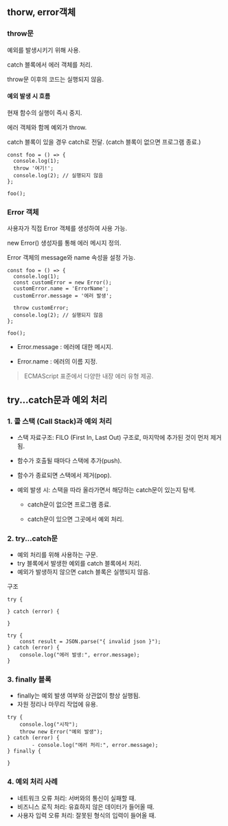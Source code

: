 ## thorw, error객체

### throw문
예외를 발생시키기 위해 사용.

catch 블록에서 에러 객체를 처리.

throw문 이후의 코드는 실행되지 않음.

#### 예외 발생 시 흐름
현재 함수의 실행이 즉시 중지.

에러 객체와 함께 예외가 throw.

catch 블록이 있을 경우 catch로 전달. (catch 블록이 없으면 프로그램 종료.)

```
const foo = () => {
  console.log(1);
  throw '여기!';
  console.log(2); // 실행되지 않음
};

foo();
```

### Error 객체

사용자가 직접 Error 객체를 생성하여 사용 가능.

new Error() 생성자를 통해 에러 메시지 정의.

Error 객체의 message와 name 속성을 설정 가능.

```
const foo = () => {
  console.log(1);
  const customError = new Error();
  customError.name = 'ErrorName';
  customError.message = '에러 발생';
  
  throw customError;
  console.log(2); // 실행되지 않음
};

foo();
```

- Error.message : 에러에 대한 메시지.

- Error.name : 에러의 이름 지정.

> ECMAScript 표준에서 다양한 내장 에러 유형 제공.

## try...catch문과 예외 처리


### 1. 콜 스택 (Call Stack)과 예외 처리

- 스택 자료구조: FILO (First In, Last Out) 구조로, 마지막에 추가된 것이 먼저 제거됨.

- 함수가 호출될 때마다 스택에 추가(push).

- 함수가 종료되면 스택에서 제거(pop).

- 예외 발생 시: 스택을 따라 올라가면서 해당하는 catch문이 있는지 탐색.

    - catch문이 없으면 프로그램 종료.
    
    - catch문이 있으면 그곳에서 예외 처리.


### 2. try...catch문
- 예외 처리를 위해 사용하는 구문.
- try 블록에서 발생한 예외를 catch 블록에서 처리.
- 예외가 발생하지 않으면 catch 블록은 실행되지 않음.

구조
```
try {
        
} catch (error) {
    
}
```

```
try {
    const result = JSON.parse("{ invalid json }");
} catch (error) {
    console.log("에러 발생:", error.message);
}
```

### 3. finally 블록
- finally는 예외 발생 여부와 상관없이 항상 실행됨.
- 자원 정리나 마무리 작업에 유용.

```
try {
    console.log("시작");
    throw new Error("예외 발생");
} catch (error) {
        - console.log("에러 처리:", error.message);
} finally {
    
}
```

### 4. 예외 처리 사례
- 네트워크 오류 처리: 서버와의 통신이 실패할 때.
- 비즈니스 로직 처리: 유효하지 않은 데이터가 들어올 때.
- 사용자 입력 오류 처리: 잘못된 형식의 입력이 들어올 때.